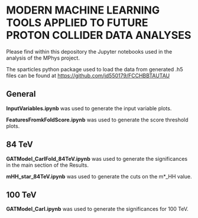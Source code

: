 # MODERN MACHINE LEARNING TOOLS APPLIED TO FUTURE PROTON COLLIDER DATA ANALYSES

Please find within this depository the Jupyter notebooks used in the analysis of the MPhys project.

The sparticles python package used to load the data from generated .h5 files can be found at https://github.com/jd550179/FCCHBBTAUTAU

## General

**InputVariables.ipynb** was used to generate the input variable plots.

**FeaturesFromkFoldScore.ipynb** was used to generate the score threshold plots.

## 84 TeV
**GATModel_CarlFold_84TeV.ipynb** was used to generate the significances in the main section of the Results.

**mHH_star_84TeV.ipynb** was used to generate the cuts on the m*_HH value.

## 100 TeV
**GATModel_Carl.ipynb** was used to generate the significances for 100 TeV.

